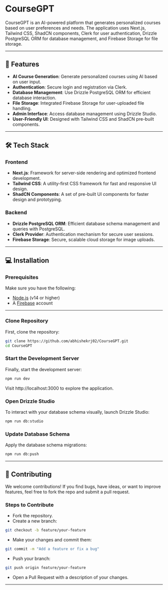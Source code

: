 # CourseGPT

CourseGPT is an AI-powered platform that generates personalized courses based on user preferences and needs. The application uses Next.js, Tailwind CSS, ShadCN components, Clerk for user authentication, Drizzle PostgreSQL ORM for database management, and Firebase Storage for file storage.

---

## 🚀 Features

- **AI Course Generation**: Generate personalized courses using AI based on user input.
- **Authentication**: Secure login and registration via Clerk.
- **Database Management**: Use Drizzle PostgreSQL ORM for efficient database interaction.
- **File Storage**: Integrated Firebase Storage for user-uploaded file handling.
- **Admin Interface**: Access database management using Drizzle Studio.
- **User-Friendly UI**: Designed with Tailwind CSS and ShadCN pre-built components.

---

## 🛠️ Tech Stack

### Frontend
- **Next.js**: Framework for server-side rendering and optimized frontend development.
- **Tailwind CSS**: A utility-first CSS framework for fast and responsive UI design.
- **ShadCN Components**: A set of pre-built UI components for faster design and prototyping.

### Backend
- **Drizzle PostgreSQL ORM**: Efficient database schema management and queries with PostgreSQL.
- **Clerk Provider**: Authentication mechanism for secure user sessions.
- **Firebase Storage**: Secure, scalable cloud storage for image uploads.

---

## 💻 Installation

### Prerequisites
Make sure you have the following:
- [Node.js](https://nodejs.org/) (v14 or higher)
- A [Firebase](https://firebase.google.com/) account

---

### Clone Repository
First, clone the repository:

```bash
git clone https://github.com/abhishekrj02/CourseGPT.git
cd CourseGPT
```
### Start the Development Server
Finally, start the development server:
```bash
npm run dev
```
Visit http://localhost:3000 to explore the application.

### Open Drizzle Studio
To interact with your database schema visually, launch Drizzle Studio:
```bash
npm run db:studio
```

### Update Database Schema
Apply the database schema migrations:
```bash
npm run db:push
```
---

## 🤝 Contributing
We welcome contributions! If you find bugs, have ideas, or want to improve features, feel free to fork the repo and submit a pull request.

### Steps to Contribute
- Fork the repository.
- Create a new branch:
```bash
git checkout -b feature/your-feature
```
- Make your changes and commit them:
```bash
git commit -m "Add a feature or fix a bug"
```
- Push your branch:
```bash
git push origin feature/your-feature
```
- Open a Pull Request with a description of your changes.

---